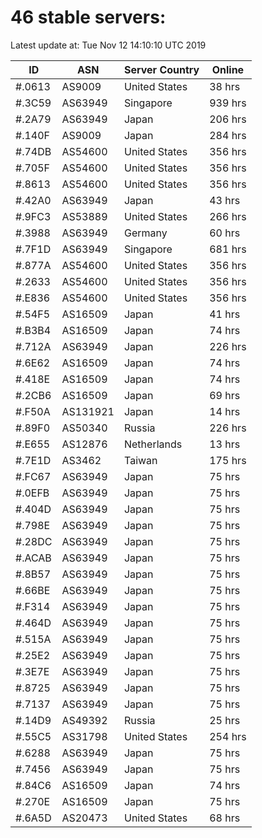 # 46 stable servers:

Latest update at: Tue Nov 12 14:10:10 UTC 2019

| ID | ASN | Server Country | Online |
| -- | --- | -------------- | ------ |
| #.0613 | AS9009 | United States | 38 hrs |
| #.3C59 | AS63949 | Singapore | 939 hrs |
| #.2A79 | AS63949 | Japan | 206 hrs |
| #.140F | AS9009 | Japan | 284 hrs |
| #.74DB | AS54600 | United States | 356 hrs |
| #.705F | AS54600 | United States | 356 hrs |
| #.8613 | AS54600 | United States | 356 hrs |
| #.42A0 | AS63949 | Japan | 43 hrs |
| #.9FC3 | AS53889 | United States | 266 hrs |
| #.3988 | AS63949 | Germany | 60 hrs |
| #.7F1D | AS63949 | Singapore | 681 hrs |
| #.877A | AS54600 | United States | 356 hrs |
| #.2633 | AS54600 | United States | 356 hrs |
| #.E836 | AS54600 | United States | 356 hrs |
| #.54F5 | AS16509 | Japan | 41 hrs |
| #.B3B4 | AS16509 | Japan | 74 hrs |
| #.712A | AS63949 | Japan | 226 hrs |
| #.6E62 | AS16509 | Japan | 74 hrs |
| #.418E | AS16509 | Japan | 74 hrs |
| #.2CB6 | AS16509 | Japan | 69 hrs |
| #.F50A | AS131921 | Japan | 14 hrs |
| #.89F0 | AS50340 | Russia | 226 hrs |
| #.E655 | AS12876 | Netherlands | 13 hrs |
| #.7E1D | AS3462 | Taiwan | 175 hrs |
| #.FC67 | AS63949 | Japan | 75 hrs |
| #.0EFB | AS63949 | Japan | 75 hrs |
| #.404D | AS63949 | Japan | 75 hrs |
| #.798E | AS63949 | Japan | 75 hrs |
| #.28DC | AS63949 | Japan | 75 hrs |
| #.ACAB | AS63949 | Japan | 75 hrs |
| #.8B57 | AS63949 | Japan | 75 hrs |
| #.66BE | AS63949 | Japan | 75 hrs |
| #.F314 | AS63949 | Japan | 75 hrs |
| #.464D | AS63949 | Japan | 75 hrs |
| #.515A | AS63949 | Japan | 75 hrs |
| #.25E2 | AS63949 | Japan | 75 hrs |
| #.3E7E | AS63949 | Japan | 75 hrs |
| #.8725 | AS63949 | Japan | 75 hrs |
| #.7137 | AS63949 | Japan | 75 hrs |
| #.14D9 | AS49392 | Russia | 25 hrs |
| #.55C5 | AS31798 | United States | 254 hrs |
| #.6288 | AS63949 | Japan | 75 hrs |
| #.7456 | AS63949 | Japan | 75 hrs |
| #.84C6 | AS16509 | Japan | 74 hrs |
| #.270E | AS16509 | Japan | 75 hrs |
| #.6A5D | AS20473 | United States | 68 hrs |

